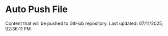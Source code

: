 # Auto Push File

Content that will be pushed to GitHub repository.
Last updated: 07/11/2025, 02:36:11 PM